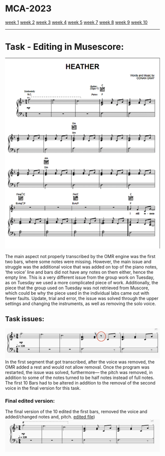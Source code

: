 
# MCA-2023

[week 1](week1.md)
[week 2](week2.md)
[week 3](week3.md)
[week 4](week4.md)
[week 5](week5.md)
[week 7](week7.md)
[week 8](week8.md)
[week 9](week9.md)
[week 10](week10.md)

---------------------------------------------------------------------------------------

# Task - Editing in Musescore: 

![Alt Text](IMAGES/1_Original_Score.png) 

The main aspect not properly transcribed by the OMR engine was the first two bars, where some notes were missing. However, the main issue and struggle was the additional voice that was added on top of the piano notes, ‘the voice’ line and bars did not have any notes on them either, hence the empty line. This is a very different issue from the group work on Tuesday, as on Tuesday we used a more complicated piece of work. Additionally, the piece that the group used on Tuesday was not retrieved from Muscore, which could be why the piece used in the individual labs came out with fewer faults. Update, trial and error,  the issue was solved through the upper settings and changing the instruments, as well as removing the solo voice. 
## Task issues: 
![Alt Text](IMAGES/the_edited_mistake.png) 
In the first segment that got transcribed, after the voice was removed, the OMR added a rest and would not allow removal. Once the program was restarted, the issue was solved, furthermore–– the pitch was removed, in addition to some of the notes turned to be half notes instead of full notes. The first 10 Bars had to be altered in addition to the removal of the second voice in the final version for this task. 

### Final edited version:
The final version of the 10 edited the first bars, removed the voice and added/changed notes and, pitch. [edited file](musescore_edited_10Bars.mscz))
![Alt Text](IMAGES/edited_less_issues_10Bars.png) 
